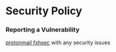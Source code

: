 # Security Policy

### Reporting a Vulnerability
<a href="mailto:fxhsec@proton.me">protonmail fxhsec</a> with any security issues
